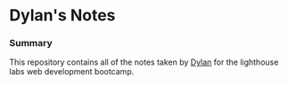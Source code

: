 # Dylan's Notes


### Summary
This repository contains all of the notes taken by [Dylan](https://github.com/wyc6990906/lighthouse-web-notes.git) for the lighthouse labs web development bootcamp.
